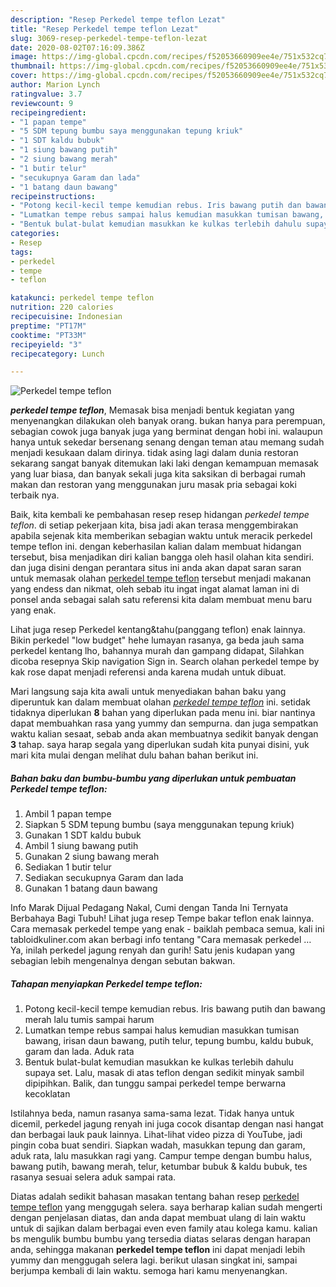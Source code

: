 ```yaml
---
description: "Resep Perkedel tempe teflon Lezat"
title: "Resep Perkedel tempe teflon Lezat"
slug: 3069-resep-perkedel-tempe-teflon-lezat
date: 2020-08-02T07:16:09.386Z
image: https://img-global.cpcdn.com/recipes/f52053660909ee4e/751x532cq70/perkedel-tempe-teflon-foto-resep-utama.jpg
thumbnail: https://img-global.cpcdn.com/recipes/f52053660909ee4e/751x532cq70/perkedel-tempe-teflon-foto-resep-utama.jpg
cover: https://img-global.cpcdn.com/recipes/f52053660909ee4e/751x532cq70/perkedel-tempe-teflon-foto-resep-utama.jpg
author: Marion Lynch
ratingvalue: 3.7
reviewcount: 9
recipeingredient:
- "1 papan tempe"
- "5 SDM tepung bumbu saya menggunakan tepung kriuk"
- "1 SDT kaldu bubuk"
- "1 siung bawang putih"
- "2 siung bawang merah"
- "1 butir telur"
- "secukupnya Garam dan lada"
- "1 batang daun bawang"
recipeinstructions:
- "Potong kecil-kecil tempe kemudian rebus. Iris bawang putih dan bawang merah lalu tumis sampai harum"
- "Lumatkan tempe rebus sampai halus kemudian masukkan tumisan bawang, irisan daun bawang, putih telur, tepung bumbu, kaldu bubuk, garam dan lada. Aduk rata"
- "Bentuk bulat-bulat kemudian masukkan ke kulkas terlebih dahulu supaya set. Lalu, masak di atas teflon dengan sedikit minyak sambil dipipihkan. Balik, dan tunggu sampai perkedel tempe berwarna kecoklatan"
categories:
- Resep
tags:
- perkedel
- tempe
- teflon

katakunci: perkedel tempe teflon 
nutrition: 220 calories
recipecuisine: Indonesian
preptime: "PT17M"
cooktime: "PT33M"
recipeyield: "3"
recipecategory: Lunch

---
```



![Perkedel tempe teflon](https://img-global.cpcdn.com/recipes/f52053660909ee4e/751x532cq70/perkedel-tempe-teflon-foto-resep-utama.jpg)

<b><i>perkedel tempe teflon</i></b>, Memasak bisa menjadi bentuk kegiatan yang menyenangkan dilakukan oleh banyak orang. bukan hanya para perempuan, sebagian cowok juga banyak juga yang berminat dengan hobi ini. walaupun hanya untuk sekedar bersenang senang dengan teman atau memang sudah menjadi kesukaan dalam dirinya. tidak asing lagi dalam dunia restoran sekarang sangat banyak ditemukan laki laki dengan kemampuan memasak yang luar biasa, dan banyak sekali juga kita saksikan di berbagai rumah makan dan restoran yang menggunakan juru masak pria sebagai koki terbaik nya.

Baik, kita kembali ke pembahasan resep resep hidangan <i>perkedel tempe teflon</i>. di setiap pekerjaan kita, bisa jadi akan terasa menggembirakan apabila sejenak kita memberikan sebagian waktu untuk meracik perkedel tempe teflon ini. dengan keberhasilan kalian dalam membuat hidangan tersebut, bisa menjadikan diri kalian bangga oleh hasil olahan kita sendiri. dan juga disini dengan perantara situs ini anda akan dapat saran saran untuk memasak olahan <u>perkedel tempe teflon</u> tersebut menjadi makanan yang endess dan nikmat, oleh sebab itu ingat ingat alamat laman ini di ponsel anda sebagai salah satu referensi kita dalam membuat menu baru yang enak.

Lihat juga resep Perkedel kentang&amp;tahu(panggang teflon) enak lainnya. Bikin perkedel &#34;low budget&#34; hehe lumayan rasanya, ga beda jauh sama perkedel kentang lho, bahannya murah dan gampang didapat, Silahkan dicoba resepnya Skip navigation Sign in. Search olahan perkedel tempe by kak rose dapat menjadi referensi anda karena mudah untuk dibuat.


Mari langsung saja kita awali untuk menyediakan bahan baku yang diperuntuk kan dalam membuat olahan <u><i>perkedel tempe teflon</i></u> ini. setidak tidaknya diperlukan <b>8</b> bahan yang diperlukan pada menu ini. biar nantinya dapat membuahkan rasa yang yummy dan sempurna. dan juga sempatkan waktu kalian sesaat, sebab anda akan membuatnya sedikit banyak dengan <b>3</b> tahap. saya harap segala yang diperlukan sudah kita punyai disini, yuk mari kita mulai dengan melihat dulu bahan bahan berikut ini.

<!--inarticleads1-->

##### Bahan baku dan bumbu-bumbu yang diperlukan untuk pembuatan Perkedel tempe teflon:

1. Ambil 1 papan tempe
1. Siapkan 5 SDM tepung bumbu (saya menggunakan tepung kriuk)
1. Gunakan 1 SDT kaldu bubuk
1. Ambil 1 siung bawang putih
1. Gunakan 2 siung bawang merah
1. Sediakan 1 butir telur
1. Sediakan secukupnya Garam dan lada
1. Gunakan 1 batang daun bawang


Info Marak Dijual Pedagang Nakal, Cumi dengan Tanda Ini Ternyata Berbahaya Bagi Tubuh! Lihat juga resep Tempe bakar teflon enak lainnya. Cara memasak perkedel tempe yang enak - baiklah pembaca semua, kali ini tabloidkuliner.com akan berbagi info tentang &#34;Cara memasak perkedel … Ya, inilah perkedel jagung renyah dan gurih! Satu jenis kudapan yang sebagian lebih mengenalnya dengan sebutan bakwan. 

<!--inarticleads2-->

##### Tahapan menyiapkan Perkedel tempe teflon:

1. Potong kecil-kecil tempe kemudian rebus. Iris bawang putih dan bawang merah lalu tumis sampai harum
1. Lumatkan tempe rebus sampai halus kemudian masukkan tumisan bawang, irisan daun bawang, putih telur, tepung bumbu, kaldu bubuk, garam dan lada. Aduk rata
1. Bentuk bulat-bulat kemudian masukkan ke kulkas terlebih dahulu supaya set. Lalu, masak di atas teflon dengan sedikit minyak sambil dipipihkan. Balik, dan tunggu sampai perkedel tempe berwarna kecoklatan


Istilahnya beda, namun rasanya sama-sama lezat. Tidak hanya untuk dicemil, perkedel jagung renyah ini juga cocok disantap dengan nasi hangat dan berbagai lauk pauk lainnya. Lihat-lihat video pizza di YouTube, jadi pingin coba buat sendiri. Siapkan wadah, masukkan tepung dan garam, aduk rata, lalu masukkan ragi yang. Campur tempe dengan bumbu halus, bawang putih, bawang merah, telur, ketumbar bubuk &amp; kaldu bubuk, tes rasanya sesuai selera aduk sampai rata. 

Diatas adalah sedikit bahasan masakan tentang bahan resep <u>perkedel tempe teflon</u> yang menggugah selera. saya berharap kalian sudah mengerti dengan penjelasan diatas, dan anda dapat membuat ulang di lain waktu untuk di sajikan dalam berbagai even even family atau kolega kamu. kalian bs mengulik bumbu bumbu yang tersedia diatas selaras dengan harapan anda, sehingga makanan <b>perkedel tempe teflon</b> ini dapat menjadi lebih yummy dan menggugah selera lagi. berikut ulasan singkat ini, sampai berjumpa kembali di lain waktu. semoga hari kamu menyenangkan.
